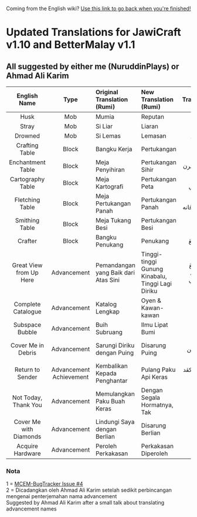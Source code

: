Coming from the English wiki? [Use this link to go back when you're finished!](https://github.com/Minecraft-EdisiMelayu/MCEM-Wiki/wiki/Content)

# Updated Translations for JawiCraft v1.10 and BetterMalay v1.1
## All suggested by either me (NuruddinPlays) or Ahmad Ali Karim

| English Name | Type | Original<br/>Translation<br/>(Rumi) | New<br/>Translation<br/>(Rumi) | Original<br/>Translation<br/>(Jawi) | New<br/>Translation<br/>(Jawi) | Notes |
| :---: | :---: | :--- | :--- | ---: | ---: | :--- | 
| Husk | Mob | Mumia | Reputan | موميا | رڤوتن | 1
| Stray | Mob | Si Liar | Liaran | سي ليار | ليارن | 1
| Drowned | Mob | Si Lemas | Lemasan | سي لمس | لمسن | 1
| Crafting Table | Block | Bangku Kerja | Pertukangan | بڠکو کرجا | ڤرتوکڠن | 1
| Enchantment Table | Block | Meja Penyihiran | Pertukangan Sihir | ميجا ڤپيحيرن | ڤرتوکڠن سيحير | 1
| Cartography Table | Block | Meja Kartografi | Pertukangan Peta | ميجا کرتوݢرافي | ڤرتوکڠن ڤتا | 1
| Fletching Table | Block | Meja Pertukangan Panah | Pertukangan Panah | ميجا ڤرتوکڠن ڤانه | ڤرتوکڠن ڤانه | 1
| Smithing Table | Block | Meja Tukang Besi | Pertukangan Besi | ميجا توکڠ بسي | ڤرتوکڠن بسي | 1
| Crafter | Block | Bangku Penukang | Penukang | بڠکو ڤنوکڠ | ڤنوکڠ | 1
| Great View from Up Here | Advancement | Pemandangan yang Baik dari Atas Sini | Tinggi-tinggi Gunung Kinabalu, Tinggi Lagi Diriku | ڤمندڠن يڠ باءيق دري اتس سيني | تيڠݢي٢ ݢونوڠ کينبالو⹁ تيڠݢي لاݢي ديريکو | 2
| Complete Catalogue | Advancement | Katalog Lengkap | Oyen & Kawan-kawan | کاتالوݢ لڠکڤ | اوين & کاون٢ | 2
| Subspace Bubble | Advancement | Buih Subruang | Ilmu Lipat Bumi | بوءيه سوبرواڠ | علمو ليڤت بومي | 2
| Cover Me in Debris | Advancement | Sarungi Diriku dengan Puing | Disarung Puing | ساروڠي ديريکو دڠن ڤوءيڠ | دساروڠ ڤوءيڠ | 2
| Return to Sender | Advancement<br/>Achievement | Kembalikan Kepada Penghantar | Pulang Paku Api Keras | کمباليکن کڤد ڤڠهنتر | ڤولڠ ڤاکو اڤي کرس | 2
| Not Today, Thank You | Advancement | Memulangkan Paku Buah Keras | Dengan Segala Hormatnya, Tak | ممولڠکن ڤاکو بواه کرس | دڠن سݢالا حرمتڽ⹁ تق | 2
| Cover Me with Diamonds | Advancement | Lindungi Saya dengan Berlian | Disarung Berlian | ليندوڠي ساي دڠن برليان | دساروڠ برليان | 2
| Acquire Hardware | Advancement | Peroleh Perkakasan | Perkakasan Diperoleh | ڤروليه ڤرکاکسن | ڤرکاکسن دڤروليه | 2

### Nota
1 = [MCEM-BugTracker Issue #4](https://github.com/Minecraft-EdisiMelayu/MCEM-BugTracker/issues/4)<br/>
2 = Dicadangkan oleh Ahmad Ali Karim setelah sedikit perbincangan mengenai penterjemahan nama advancement<br/>Suggested by Ahmad Ali Karim after a small talk about translating advancement names
